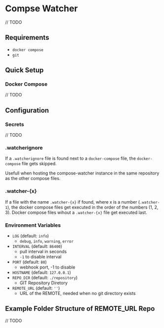 # Compse Watcher

// TODO

## Requirements

- `docker compose`
- `git`

## Quick Setup

### Docker Compose

// TODO

## Configuration

### Secrets

// TODO

### .watcherignore

If a `.watcherignore` file is found next to a `docker-compose` file, the `docker-compose` file gets skipped.

Usefull when hosting the compose-watcher instance in the same repository as the other compose files.

### .watcher-{x}

If a file with the name `.watcher-{x}` if found, where x is a number (`.watcher-1`), the docker compose files get executed in the order of the numbers (1, 2, 3). Docker compose files wihout a `.watcher-{x}` file get executed last.

### Environment Variables

- `LOG` (default: `info`)
  - `debug`, `info`, `warning`, `error`
- `INTERVAL` (default: `86400`)
  - pull interval in seconds
  - `-1` to disable interval
- `PORT` (default: `80`)
  - webhook port, -1 to disable
- `HOSTNAME` (default: `127.0.0.1`)
- `REPO_DIR` (default: `./repository`)
  - GIT Repository Diretory
- `REMOTE_URL` (default: `''`)
  - URL of the REMOTE, needed when no git directory exists

## Example Folder Structure of REMOTE_URL Repo

// TODO
